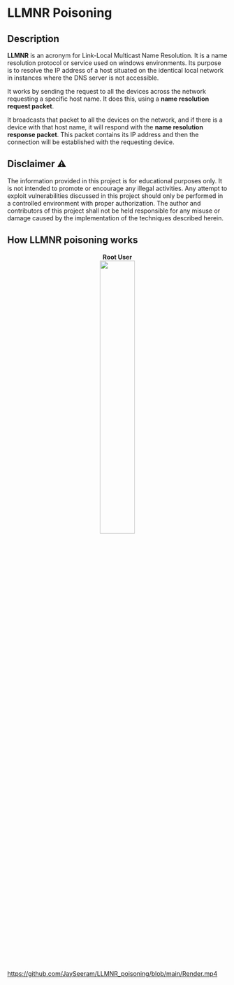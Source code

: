 # LLMNR Poisoning

## Description
**LLMNR** is an acronym for Link-Local Multicast Name Resolution. It is a name resolution protocol or service used on windows environments. Its purpose is to resolve the IP address of a host situated on the identical local network in instances where the DNS server is not accessible. 

It works by sending the request to all the devices across the network requesting a specific host name. It does this, using a **name resolution request packet**.

It broadcasts that packet to all the devices on the network, and if there is a device with that host name, it will respond with the **name resolution response packet**. This packet contains its IP address and then the connection will be established with the requesting device.

## Disclaimer ⚠

The information provided in this project is for educational purposes only. It is not intended to promote or encourage any illegal activities. Any attempt to exploit vulnerabilities discussed in this project should only be performed in a controlled environment with proper authorization. The author and contributors of this project shall not be held responsible for any misuse or damage caused by the implementation of the techniques described herein.

## How LLMNR poisoning works

<p align="center">
<b>Root User</b>
<br/>
  <img src="https://github.com/JaySeeram/LLMNR_poisoning/blob/main/GIFs/Multicast.gif" height="40%" width="40%"/>
<br/>
<br/>
</p>

<br>


https://github.com/JaySeeram/LLMNR_poisoning/blob/main/Render.mp4

